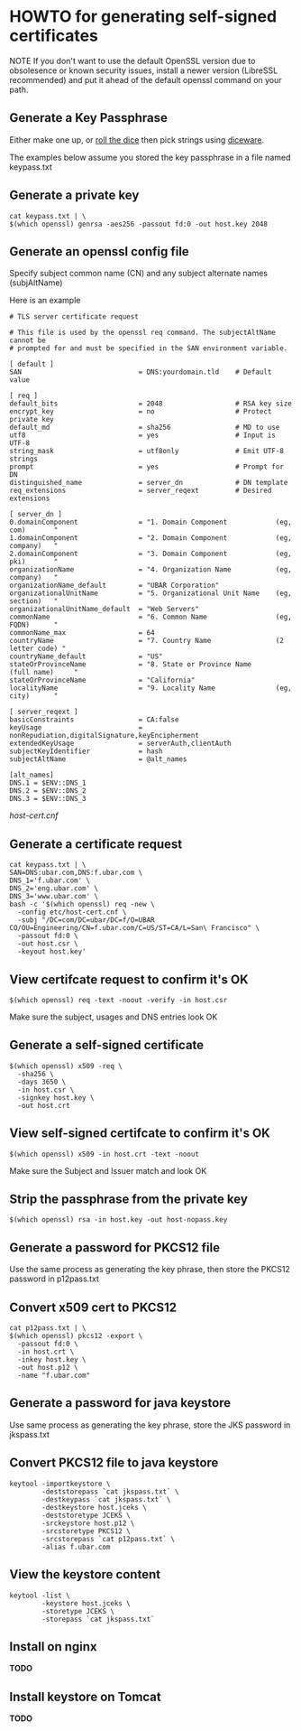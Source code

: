 # HOWTO for generating self-signed certificates

NOTE If you don't want to use the default OpenSSL version due to obsolesence 
or known security issues, install a newer version (LibreSSL recommended) and 
put it ahead of the default openssl command on your path.

Generate a Key Passphrase
-------------------------

Either make one up, or [roll the dice](https://www.random.org/dice/?num=5) 
then pick strings using [diceware](http://world.std.com/~reinhold/diceware.html).

The examples below assume you stored the key passphrase in a file named keypass.txt

Generate a private key
-------------------------

    cat keypass.txt | \
    $(which openssl) genrsa -aes256 -passout fd:0 -out host.key 2048


Generate an openssl config file
-------------------------------
Specify subject common name (CN) and any subject alternate names (subjAltName)

Here is an example


    # TLS server certificate request

    # This file is used by the openssl req command. The subjectAltName cannot be
    # prompted for and must be specified in the SAN environment variable.
    
    [ default ]
    SAN                             = DNS:yourdomain.tld    # Default value
    
    [ req ]
    default_bits                    = 2048                  # RSA key size
    encrypt_key                     = no                    # Protect private key
    default_md                      = sha256                # MD to use
    utf8                            = yes                   # Input is UTF-8
    string_mask                     = utf8only              # Emit UTF-8 strings
    prompt                          = yes                   # Prompt for DN
    distinguished_name              = server_dn             # DN template
    req_extensions                  = server_reqext         # Desired extensions
    
    [ server_dn ]
    0.domainComponent               = "1. Domain Component            (eg, com)       "
    1.domainComponent               = "2. Domain Component            (eg, company)   "
    2.domainComponent               = "3. Domain Component            (eg, pki)       "
    organizationName                = "4. Organization Name           (eg, company)   "
    organizationName_default        = "UBAR Corporation"
    organizationalUnitName          = "5. Organizational Unit Name    (eg, section)   "
    organizationalUnitName_default  = "Web Servers"
    commonName                      = "6. Common Name                 (eg, FQDN)      "
    commonName_max                  = 64
    countryName                     = "7. Country Name                (2 letter code) "
    countryName_default             = "US"
    stateOrProvinceName             = "8. State or Province Name      (full name)     "
    stateOrProvinceName             = "California"
    localityName                    = "9. Locality Name               (eg, city)      "
    
    [ server_reqext ]
    basicConstraints                = CA:false
    keyUsage                        = nonRepudiation,digitalSignature,keyEncipherment
    extendedKeyUsage                = serverAuth,clientAuth
    subjectKeyIdentifier            = hash
    subjectAltName                  = @alt_names
    
    [alt_names]
    DNS.1 = $ENV::DNS_1
    DNS.2 = $ENV::DNS_2
    DNS.3 = $ENV::DNS_3
*host-cert.cnf*


Generate a certificate request
------------------------------

    cat keypass.txt | \
    SAN=DNS:ubar.com,DNS:f.ubar.com \
    DNS_1='f.ubar.com' \
    DNS_2='eng.ubar.com' \
    DNS_3='www.ubar.com' \
    bash -c '$(which openssl) req -new \
      -config etc/host-cert.cnf \
      -subj "/DC=com/DC=ubar/DC=f/O=UBAR CO/OU=Engineering/CN=f.ubar.com/C=US/ST=CA/L=San\ Francisco" \
      -passout fd:0 \
      -out host.csr \
      -keyout host.key'


View certifcate request to confirm it's OK
------------------------------------------

    $(which openssl) req -text -noout -verify -in host.csr

Make sure the subject, usages and DNS entries look OK


Generate a self-signed certificate
----------------------------------

    $(which openssl) x509 -req \
      -sha256 \
      -days 3650 \
      -in host.csr \
      -signkey host.key \
      -out host.crt


View self-signed certifcate to confirm it's OK
------------------------------------------

    $(which openssl) x509 -in host.crt -text -noout

Make sure the Subject and Issuer match and look OK


Strip the passphrase from the private key
-----------------------------------------

    $(which openssl) rsa -in host.key -out host-nopass.key


Generate a password for PKCS12 file
-----------------------------------

Use the same process as generating the key phrase, then store the PKCS12 password in p12pass.txt


Convert x509 cert to PKCS12
---------------------------

    cat p12pass.txt | \
    $(which openssl) pkcs12 -export \
      -passout fd:0 \
      -in host.crt \
      -inkey host.key \
      -out host.p12 \
      -name "f.ubar.com"


Generate a password for java keystore
-------------------------------------

Use same process as generating the key phrase, store the JKS password in jkspass.txt


Convert PKCS12 file to java keystore
------------------------------------

    keytool -importkeystore \
            -deststorepass `cat jkspass.txt` \
            -destkeypass `cat jkspass.txt` \
            -destkeystore host.jceks \
            -deststoretype JCEKS \
            -srckeystore host.p12 \
            -srcstoretype PKCS12 \
            -srcstorepass `cat p12pass.txt` \
            -alias f.ubar.com


View the keystore content
-------------------------

    keytool -list \
            -keystore host.jceks \
            -storetype JCEKS \
            -storepass `cat jkspass.txt`


Install on nginx
----------------

__TODO__


Install keystore on Tomcat
--------------------------

__TODO__



